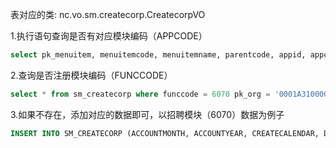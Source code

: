 表对应的类: nc.vo.sm.createcorp.CreatecorpVO

1.执行语句查询是否有对应模块编码（APPCODE）

```sql
select pk_menuitem, menuitemcode, menuitemname, parentcode, appid, appcode, pk_menu, resid from sm_appmenuitem where sm_appmenuitem.dr = 0 and dr = 0 and ( nvl ( pk_group, '~' ) = '~' or pk_group = '0001A3100000000002LL' ) and pk_menu = ( select pk_menu from sm_appmenureg where dr = 0 and isenable = 'Y' ) and nvl ( appid, '~' ) != '~'   order by menuitemcode asc -- pk_group根据具体情况查询

```

2.查询是否注册模块编码（FUNCCODE）

```sql
select * from sm_createcorp where funccode = 6070 pk_org = '0001A3100000000002LL' -- pk_org根据具体情况查询
```

3.如果不存在，添加对应的数据即可，以招聘模块（6070）数据为例子

```sql
INSERT INTO SM_CREATECORP (ACCOUNTMONTH, ACCOUNTYEAR, CREATECALENDAR, DATAORIGINFLAG, DR, FUNCCODE, ISNCINNERMODULE, PK_CORP, PK_CREATECORP, PK_ORG, SETTLEDMONTH, SETTLEDYEAR, TS) VALUES (null, null, '2020-08-13 13:41:00', null, 0, '6070', 'Y', '0001', '0001A3100000000002PZ', '0001A3100000000002LL', null, null, '2020-08-13 13:41:09'); -- PK_ORG组织根据具体情况插入

```

